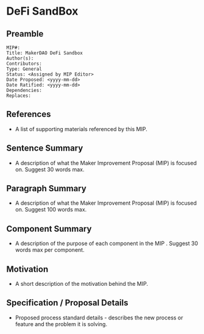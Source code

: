 # DeFi SandBox

## Preamble

```
MIP#:
Title: MakerDAO DeFi Sandbox
Author(s):
Contributors:
Type: General
Status: <Assigned by MIP Editor>
Date Proposed: <yyyy-mm-dd>
Date Ratified: <yyyy-mm-dd>
Dependencies:
Replaces:
```

## References

- A list of supporting materials referenced by this MIP.

## Sentence Summary

- A description of what the Maker Improvement Proposal (MIP) is focused
  on. Suggest 30 words max.

## Paragraph Summary

- A description of what the Maker Improvement Proposal (MIP) is focused
  on. Suggest 100 words max.

## Component Summary

- A description of the purpose of each component in the MIP . Suggest 30
  words max per component.

## Motivation

- A short description of the motivation behind the MIP.

## Specification / Proposal Details

- Proposed process standard details - describes the new process or
  feature and the problem it is solving.
